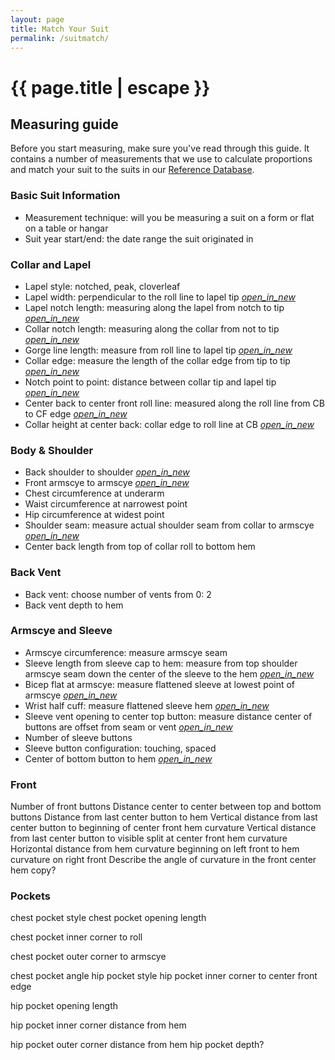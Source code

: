 ```yaml
---
layout: page
title: Match Your Suit
permalink: /suitmatch/
---
```


<h1 class="page-title">{{ page.title | escape }}</h1>

## Measuring guide

Before you start measuring, make sure you've read through this guide. It contains a number of measurements that we use to calculate proportions and match your suit to the suits in our [Reference Database](/suitmatch).

### Basic Suit Information

- Measurement technique: will you be measuring a suit on a form or flat on a table or hangar
- Suit year start/end: the date range the suit originated in

### Collar and Lapel

- Lapel style: notched, peak, cloverleaf
- Lapel width: perpendicular to the roll line to lapel tip [<i class="material-icons"> open_in_new</i>](/assets/images/measurements/lapelwidth.png)
- Lapel notch length: measuring along the lapel from notch to tip [<i class="material-icons"> open_in_new</i>](/assets/images/measurements/lapelnotchlength.png)
- Collar notch length: measuring along the collar from not to tip [<i class="material-icons"> open_in_new</i>](/assets/images/measurements/collarnotchlength.png)
- Gorge line length: measure from roll line to lapel tip [<i class="material-icons"> open_in_new</i>](/assets/images/measurements/gorgeline.png)
- Collar edge: measure the length of the collar edge from tip to tip [<i class="material-icons"> open_in_new</i>](/assets/images/measurements/collaredge.png)
- Notch point to point: distance between collar tip and lapel tip [<i class="material-icons"> open_in_new</i>](/assets/images/measurements/notchpointtopoint.png)
- Center back to center front roll line: measured along the roll line from CB to CF edge [<i class="material-icons"> open_in_new</i>](/assets/images/measurements/rolllineCBCF.png)
- Collar height at center back: collar edge to roll line at CB [<i class="material-icons"> open_in_new</i>](/assets/images/measurements/collarheight.png)

### Body & Shoulder

- Back shoulder to shoulder [<i class="material-icons"> open_in_new</i>](/assets/images/measurements/backshouldertoshoulder.png)
- Front armscye to armscye  [<i class="material-icons"> open_in_new</i>](/assets/images/measurements/frontarmscyetoarmscye.png)
- Chest circumference at underarm
- Waist circumference at narrowest point
- Hip circumference at widest point
- Shoulder seam: measure actual shoulder seam from collar to armscye [<i class="material-icons"> open_in_new</i>](/assets/images/measurements/shoulderseam.png)
- Center back length from top of collar roll to bottom hem

### Back Vent

- Back vent: choose number of vents from 0: 2
- Back vent depth to hem

### Armscye and Sleeve
- Armscye circumference: measure armscye seam
- Sleeve length from sleeve cap to hem: measure from top shoulder armscye seam down the center of the sleeve to the hem [<i class="material-icons"> open_in_new</i>](/assets/images/measurements/sleevelength.png)
- Bicep flat at armscye: measure flattened sleeve at lowest point of armscye [<i class="material-icons"> open_in_new</i>](/assets/images/measurements/bicepwidth.png)
- Wrist half cuff: measure flattened sleeve hem [<i class="material-icons"> open_in_new</i>](/assets/images/measurements/wristwidth.png)
- Sleeve vent opening to center top button: measure distance center of buttons are offset from seam or vent [<i class="material-icons"> open_in_new</i>](/assets/images/measurements/sleevevent.png)
- Number of sleeve buttons
- Sleeve button configuration: touching, spaced
- Center of bottom button to hem [<i class="material-icons"> open_in_new</i>](/assets/images/measurements/sleevebuttontohem.png)
 
### Front
Number of front buttons
Distance center to center between top and bottom buttons
Distance from last center button to hem 
Vertical distance from last center button to beginning of center front hem curvature
Vertical distance from last center button to visible split at center front hem curvature
Horizontal distance from hem curvature beginning on left front to hem curvature on right front
Describe the angle of curvature in the front center hem copy?
 
### Pockets
chest pocket style
chest pocket opening length
 
chest pocket inner corner to roll
 
chest pocket outer corner to armscye
 
chest pocket angle
hip pocket style
hip pocket inner corner to center front edge
 
hip pocket opening length
 
hip pocket inner corner distance from hem
 
hip pocket outer corner distance from hem
hip pocket depth?




